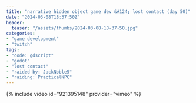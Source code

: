 ```yaml
---
title: "narrative hidden object game dev &#124; lost contact (day 50)"
date: "2024-03-08T18:37:50Z"
header:
  teaser: "/assets/thumbs/2024-03-08-18-37-50.jpg"
categories:
- "game development"
- "twitch"
tags:
- "code: gdscript"
- "godot"
- "lost contact"
- "raided by: JackNoble5"
- "raiding: PracticalNPC"
---
```

{% include video id="921395148" provider="vimeo" %}
